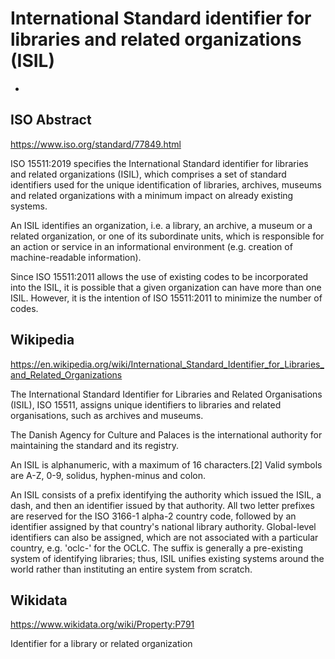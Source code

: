 # International Standard identifier for libraries and related organizations (ISIL)

* [](#)


## ISO Abstract

https://www.iso.org/standard/77849.html

ISO 15511:2019 specifies the International Standard identifier for libraries and related organizations (ISIL), which comprises a set of standard identifiers used for the unique identification of libraries, archives, museums and related organizations with a minimum impact on already existing systems.

An ISIL identifies an organization, i.e. a library, an archive, a museum or a related organization, or one of its subordinate units, which is responsible for an action or service in an informational environment (e.g. creation of machine-readable information).

Since ISO 15511:2011 allows the use of existing codes to be incorporated into the ISIL, it is possible that a given organization can have more than one ISIL. However, it is the intention of ISO 15511:2011 to minimize the number of codes.


## Wikipedia

https://en.wikipedia.org/wiki/International_Standard_Identifier_for_Libraries_and_Related_Organizations

The International Standard Identifier for Libraries and Related Organisations (ISIL), ISO 15511, assigns unique identifiers to libraries and related organisations, such as archives and museums.

The Danish Agency for Culture and Palaces is the international authority for maintaining the standard and its registry.

An ISIL is alphanumeric, with a maximum of 16 characters.[2] Valid symbols are A-Z, 0-9, solidus, hyphen-minus and colon.

An ISIL consists of a prefix identifying the authority which issued the ISIL, a dash, and then an identifier issued by that authority. All two letter prefixes are reserved for the ISO 3166-1 alpha-2 country code, followed by an identifier assigned by that country's national library authority. Global-level identifiers can also be assigned, which are not associated with a particular country, e.g. 'oclc-' for the OCLC. The suffix is generally a pre-existing system of identifying libraries; thus, ISIL unifies existing systems around the world rather than instituting an entire system from scratch.


## Wikidata

https://www.wikidata.org/wiki/Property:P791

Identifier for a library or related organization

